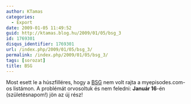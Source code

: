 ```yaml
---
author: KTamas
categories:
  - Export
date: 2009-01-05 11:49:52
guid: http://ktamas.blog.hu/2009/01/05/bsg_3
id: 1769301
disqus_identifier: 1769301
url: /index.php/2009/01/05/bsg_3/
permalink: /index.php/2009/01/05/bsg_3/
tags: [sorozat]
title: BSG
---
```


Most esett le a húszfilléres, hogy a <a href="http://www.tvrage.com/Battlestar_Galactica" target="_blank">BSG</a> nem volt rajta a myepisodes.com-os listámon. A problémát orvosoltuk és nem feledni: **Január 16**-én (születésnapom!) jön az új rész!
